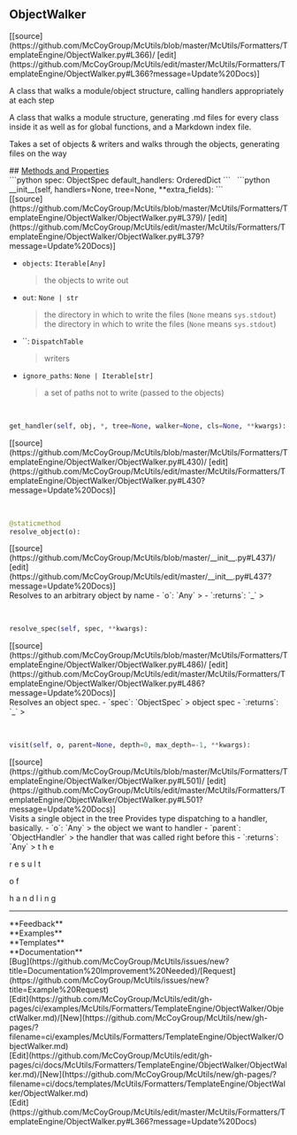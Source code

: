 ## <a id="McUtils.McUtils.Formatters.TemplateEngine.ObjectWalker.ObjectWalker">ObjectWalker</a> 

<div class="docs-source-link" markdown="1">
[[source](https://github.com/McCoyGroup/McUtils/blob/master/McUtils/Formatters/TemplateEngine/ObjectWalker.py#L366)/
[edit](https://github.com/McCoyGroup/McUtils/edit/master/McUtils/Formatters/TemplateEngine/ObjectWalker.py#L366?message=Update%20Docs)]
</div>

A class that walks a module/object structure, calling handlers
appropriately at each step

A class that walks a module structure, generating .md files for every class inside it as well as for global functions,
and a Markdown index file.

Takes a set of objects & writers and walks through the objects, generating files on the way







<div class="collapsible-section">
 <div class="collapsible-section collapsible-section-header" markdown="1">
## <a class="collapse-link" data-toggle="collapse" href="#methods" markdown="1"> Methods and Properties</a> <a class="float-right" data-toggle="collapse" href="#methods"><i class="fa fa-chevron-down"></i></a>
 </div>
 <div class="collapsible-section collapsible-section-body collapse show" id="methods" markdown="1">
 ```python
spec: ObjectSpec
default_handlers: OrderedDict
```
<a id="McUtils.McUtils.Formatters.TemplateEngine.ObjectWalker.ObjectWalker.__init__" class="docs-object-method">&nbsp;</a> 
```python
__init__(self, handlers=None, tree=None, **extra_fields): 
```
<div class="docs-source-link" markdown="1">
[[source](https://github.com/McCoyGroup/McUtils/blob/master/McUtils/Formatters/TemplateEngine/ObjectWalker/ObjectWalker.py#L379)/
[edit](https://github.com/McCoyGroup/McUtils/edit/master/McUtils/Formatters/TemplateEngine/ObjectWalker/ObjectWalker.py#L379?message=Update%20Docs)]
</div>

  - `objects`: `Iterable[Any]`
    > the objects to write out
  - `out`: `None | str`
    > the directory in which to write the files (`None` means `sys.stdout`)
the directory in which to write the files (`None` means `sys.stdout`)
  - ``: `DispatchTable`
    > writers
  - `ignore_paths`: `None | Iterable[str]`
    > a set of paths not to write (passed to the objects)


<a id="McUtils.McUtils.Formatters.TemplateEngine.ObjectWalker.ObjectWalker.get_handler" class="docs-object-method">&nbsp;</a> 
```python
get_handler(self, obj, *, tree=None, walker=None, cls=None, **kwargs): 
```
<div class="docs-source-link" markdown="1">
[[source](https://github.com/McCoyGroup/McUtils/blob/master/McUtils/Formatters/TemplateEngine/ObjectWalker/ObjectWalker.py#L430)/
[edit](https://github.com/McCoyGroup/McUtils/edit/master/McUtils/Formatters/TemplateEngine/ObjectWalker/ObjectWalker.py#L430?message=Update%20Docs)]
</div>


<a id="McUtils.McUtils.Formatters.TemplateEngine.ObjectWalker.ObjectWalker.resolve_object" class="docs-object-method">&nbsp;</a> 
```python
@staticmethod
resolve_object(o): 
```
<div class="docs-source-link" markdown="1">
[[source](https://github.com/McCoyGroup/McUtils/blob/master/__init__.py#L437)/
[edit](https://github.com/McCoyGroup/McUtils/edit/master/__init__.py#L437?message=Update%20Docs)]
</div>
Resolves to an arbitrary object by name
  - `o`: `Any`
    > 
  - `:returns`: `_`
    >


<a id="McUtils.McUtils.Formatters.TemplateEngine.ObjectWalker.ObjectWalker.resolve_spec" class="docs-object-method">&nbsp;</a> 
```python
resolve_spec(self, spec, **kwargs): 
```
<div class="docs-source-link" markdown="1">
[[source](https://github.com/McCoyGroup/McUtils/blob/master/McUtils/Formatters/TemplateEngine/ObjectWalker/ObjectWalker.py#L486)/
[edit](https://github.com/McCoyGroup/McUtils/edit/master/McUtils/Formatters/TemplateEngine/ObjectWalker/ObjectWalker.py#L486?message=Update%20Docs)]
</div>
Resolves an object spec.
  - `spec`: `ObjectSpec`
    > object spec
  - `:returns`: `_`
    >


<a id="McUtils.McUtils.Formatters.TemplateEngine.ObjectWalker.ObjectWalker.visit" class="docs-object-method">&nbsp;</a> 
```python
visit(self, o, parent=None, depth=0, max_depth=-1, **kwargs): 
```
<div class="docs-source-link" markdown="1">
[[source](https://github.com/McCoyGroup/McUtils/blob/master/McUtils/Formatters/TemplateEngine/ObjectWalker/ObjectWalker.py#L501)/
[edit](https://github.com/McCoyGroup/McUtils/edit/master/McUtils/Formatters/TemplateEngine/ObjectWalker/ObjectWalker.py#L501?message=Update%20Docs)]
</div>
Visits a single object in the tree
Provides type dispatching to a handler, basically.
  - `o`: `Any`
    > the object we want to handler
  - `parent`: `ObjectHandler`
    > the handler that was called right before this
  - `:returns`: `Any`
    > t
h
e
 
r
e
s
u
l
t
 
o
f
 
h
a
n
d
l
i
n
g
 </div>
</div>












---


<div markdown="1" class="text-secondary">
<div class="container">
  <div class="row">
   <div class="col" markdown="1">
**Feedback**   
</div>
   <div class="col" markdown="1">
**Examples**   
</div>
   <div class="col" markdown="1">
**Templates**   
</div>
   <div class="col" markdown="1">
**Documentation**   
</div>
   <div class="col" markdown="1">
   
</div>
   <div class="col" markdown="1">
   
</div>
   <div class="col" markdown="1">
   
</div>
</div>
  <div class="row">
   <div class="col" markdown="1">
[Bug](https://github.com/McCoyGroup/McUtils/issues/new?title=Documentation%20Improvement%20Needed)/[Request](https://github.com/McCoyGroup/McUtils/issues/new?title=Example%20Request)   
</div>
   <div class="col" markdown="1">
[Edit](https://github.com/McCoyGroup/McUtils/edit/gh-pages/ci/examples/McUtils/Formatters/TemplateEngine/ObjectWalker/ObjectWalker.md)/[New](https://github.com/McCoyGroup/McUtils/new/gh-pages/?filename=ci/examples/McUtils/Formatters/TemplateEngine/ObjectWalker/ObjectWalker.md)   
</div>
   <div class="col" markdown="1">
[Edit](https://github.com/McCoyGroup/McUtils/edit/gh-pages/ci/docs/McUtils/Formatters/TemplateEngine/ObjectWalker/ObjectWalker.md)/[New](https://github.com/McCoyGroup/McUtils/new/gh-pages/?filename=ci/docs/templates/McUtils/Formatters/TemplateEngine/ObjectWalker/ObjectWalker.md)   
</div>
   <div class="col" markdown="1">
[Edit](https://github.com/McCoyGroup/McUtils/edit/master/McUtils/Formatters/TemplateEngine/ObjectWalker.py#L366?message=Update%20Docs)   
</div>
   <div class="col" markdown="1">
   
</div>
   <div class="col" markdown="1">
   
</div>
   <div class="col" markdown="1">
   
</div>
</div>
</div>
</div>